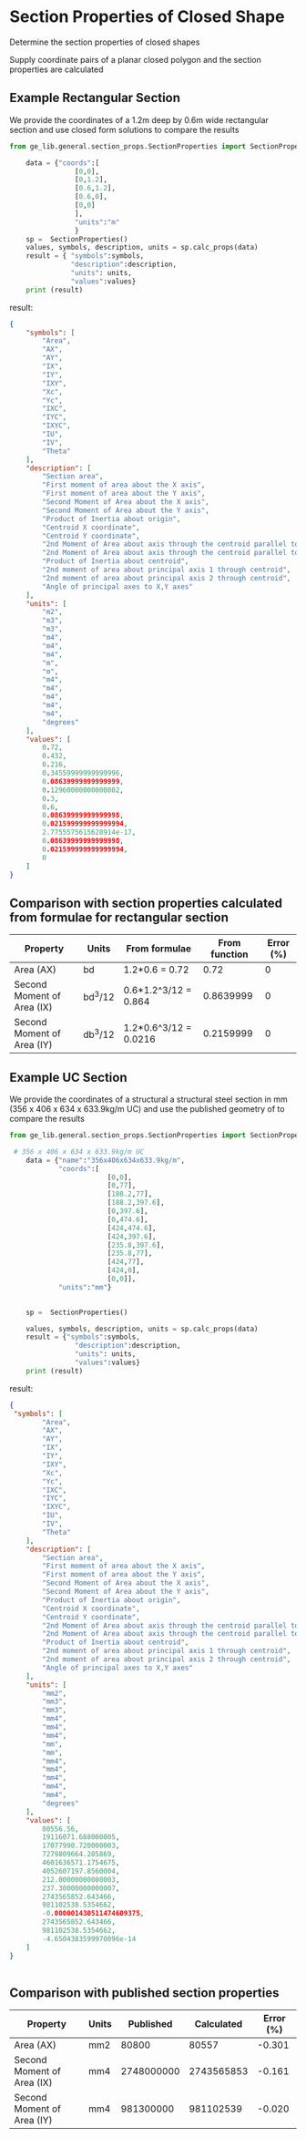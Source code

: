 # Section Properties of Closed Shape

Determine the section properties of closed shapes

Supply coordinate pairs of a planar closed polygon and the section properties are calculated

Example Rectangular Section
----
We provide the coordinates of a 1.2m deep by 0.6m wide rectangular section and use closed form solutions to compare the results



```python
from ge_lib.general.section_props.SectionProperties import SectionProperties 

    data = {"coords":[
                [0,0],
                [0,1.2],
                [0.6,1.2],
                [0.6,0],
                [0,0]
                ],
                "units":"m"
                }
    sp =  SectionProperties()
    values, symbols, description, units = sp.calc_props(data)
    result = { "symbols":symbols,
               "description":description,
               "units": units,
               "values":values} 
    print (result)
```
result:

```json
{
    "symbols": [
        "Area",
        "AX",
        "AY",
        "IX",
        "IY",
        "IXY",
        "Xc",
        "Yc",
        "IXC",
        "IYC",
        "IXYC",
        "IU",
        "IV",
        "Theta"
    ],
    "description": [
        "Section area",
        "First moment of area about the X axis",
        "First moment of area about the Y axis",
        "Second Moment of Area about the X axis",
        "Second Moment of Area about the Y axis",
        "Product of Inertia about origin",
        "Centroid X coordinate",
        "Centroid Y coordinate",
        "2nd Moment of Area about axis through the centroid parallel to X",
        "2nd Moment of Area about axis through the centroid parallel to Y",
        "Product of Inertia about centroid",
        "2nd moment of area about principal axis 1 through centroid",
        "2nd moment of area about principal axis 2 through centroid",
        "Angle of principal axes to X,Y axes"
    ],
    "units": [
        "m2",
        "m3",
        "m3",
        "m4",
        "m4",
        "m4",
        "m",
        "m",
        "m4",
        "m4",
        "m4",
        "m4",
        "m4",
        "degrees"
    ],
    "values": [
        0.72,
        0.432,
        0.216,
        0.34559999999999996,
        0.08639999999999999,
        0.12960000000000002,
        0.3,
        0.6,
        0.08639999999999998,
        0.021599999999999994,
        2.7755575615628914e-17,
        0.08639999999999998,
        0.021599999999999994,
        0
    ]
}
```
Comparison with section properties calculated from formulae for rectangular section 
---
|Property                  |Units |From formulae        |From function |Error (%)|
|--------------------------|------|---------------------|--------------|---------|
|Area (AX)	               |bd    |1.2*0.6 = 0.72       |0.72	       |0        |
|Second Moment of Area (IX)|bd<sup>3</sup>/12|0.6*1.2^3/12 = 0.864 |0.8639999     |0        |
|Second Moment of Area (IY)|db<sup>3</sup>/12|1.2*0.6^3/12 = 0.0216|0.2159999	   |0        |


Example UC Section
-----
We provide the coordinates of a structural a structural steel section in mm (356 x 406 x 634 x 633.9kg/m UC) and use the published geometry of to compare the results


```python
from ge_lib.general.section_props.SectionProperties import SectionProperties 

 # 356 x 406 x 634 x 633.9kg/m UC
    data = {"name":"356x406x634x633.9kg/m",
            "coords":[
                        [0,0],
                        [0,77],
                        [188.2,77],
                        [188.2,397.6],
                        [0,397.6],
                        [0,474.6],
                        [424,474.6],
                        [424,397.6],
                        [235.8,397.6],
                        [235.8,77],
                        [424,77],
                        [424,0],
                        [0,0]],
            "units":"mm"}

    
    sp =  SectionProperties()

    values, symbols, description, units = sp.calc_props(data)
    result = {"symbols":symbols,
                "description":description,
                "units": units,
                "values":values} 
    print (result)
```
result:

```json
{
 "symbols": [
        "Area",
        "AX",
        "AY",
        "IX",
        "IY",
        "IXY",
        "Xc",
        "Yc",
        "IXC",
        "IYC",
        "IXYC",
        "IU",
        "IV",
        "Theta"
    ],
    "description": [
        "Section area",
        "First moment of area about the X axis",
        "First moment of area about the Y axis",
        "Second Moment of Area about the X axis",
        "Second Moment of Area about the Y axis",
        "Product of Inertia about origin",
        "Centroid X coordinate",
        "Centroid Y coordinate",
        "2nd Moment of Area about axis through the centroid parallel to X",
        "2nd Moment of Area about axis through the centroid parallel to Y",
        "Product of Inertia about centroid",
        "2nd moment of area about principal axis 1 through centroid",
        "2nd moment of area about principal axis 2 through centroid",
        "Angle of principal axes to X,Y axes"
    ],
    "units": [
        "mm2",
        "mm3",
        "mm3",
        "mm4",
        "mm4",
        "mm4",
        "mm",
        "mm",
        "mm4",
        "mm4",
        "mm4",
        "mm4",
        "mm4",
        "degrees"
    ],
    "values": [
        80556.56,
        19116071.688000005,
        17077990.720000003,
        7279809664.205869,
        4601636571.1754675,
        4052607197.8560004,
        212.00000000000003,
        237.30000000000007,
        2743565852.643466,
        981102538.5354662,
        -0.000001430511474609375,
        2743565852.643466,
        981102538.5354662,
        -4.6504383599970096e-14
    ]
}
   
```
Comparison with published section properties
---
|Property                  |Units|	Published|	Calculated	|Error (%)|
|--------------------------|-----|-----------|--------------|---------|
|Area (AX)	               |mm2	 |80800	     |80557	        |-0.301   |
|Second Moment of Area (IX)|mm4	 |2748000000 |2743565853	|-0.161   |
|Second Moment of Area (IY)|mm4	 |981300000	 |981102539	    |-0.020   |

